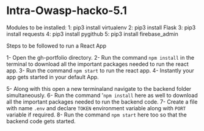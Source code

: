 # Intra-Owasp-hacko-5.1
Modules to be installed:
   1: pip3 install virtualenv
   2: pip3 install Flask 
   3: pip3 install requests
   4: pip3 install pygithub
   5: pip3 install firebase_admin



Steps to be followed to run a React App

1- Open the gh-portfolio directory.
2- Run the command `npm install` in the terminal to download all the important packages needed to run the 
   react app. 
3- Run the command `npm start` to run the react app.
4- Instantly your app gets started in your default App.

5- Along with this open a new terminaland navigate to the backend folder simultaneously.
6- Run the command '`npm install` here as well to download all the important packages needed to run the 
   backend code.
7- Create a file with name `.env` and declare `TOKEN` environment variable along with `PORT` variable if 
   required.
8- Run the command `npm start` here too so that the backend code gets started.
